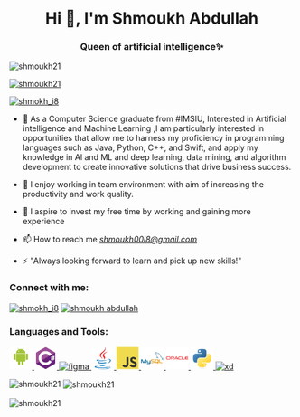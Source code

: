 <h1 align="center">Hi 👋, I'm Shmoukh Abdullah</h1>
<h3 align="center">Queen of artificial intelligence✨</h3>

<p align="left"> <img src="https://komarev.com/ghpvc/?username=shmoukh21&label=Profile%20views&color=0e75b6&style=flat" alt="shmoukh21" /> </p>

<p align="left"> <a href="https://github.com/ryo-ma/github-profile-trophy"><img src="https://github-profile-trophy.vercel.app/?username=shmoukh21" alt="shmoukh21" /></a> </p>

<p align="left"> <a href="https://twitter.com/shmokh_i8" target="blank"><img src="https://img.shields.io/twitter/follow/shmokh_i8?logo=twitter&style=for-the-badge" alt="shmokh_i8" /></a> </p>

- 🔭 As a Computer Science graduate from #IMSIU, Interested in Artificial intelligence and Machine Learning ,I am particularly interested in opportunities that allow me to harness my proficiency in programming languages such as Java, Python, C++, and Swift, and apply my knowledge in Al and ML and deep learning, data mining, and algorithm development to create innovative solutions that drive business success.

- 🌱 I enjoy working in team environment with aim of increasing the productivity and work quality.

- 🤝 I aspire to invest my free time by working and gaining more experience

- 📫 How to reach me *shmoukh00i8@gmail.com*

- ⚡ "Always looking forward to learn and pick up new skills!"

<h3 align="left">Connect with me:</h3>
<p align="left">
<a href="https://twitter.com/shmokh_i8" target="blank"><img align="center" src="https://raw.githubusercontent.com/rahuldkjain/github-profile-readme-generator/master/src/images/icons/Social/twitter.svg" alt="shmokh_i8" height="30" width="40" /></a>
<a href="https://linkedin.com/in/shmoukh abdullah" target="blank"><img align="center" src="https://raw.githubusercontent.com/rahuldkjain/github-profile-readme-generator/master/src/images/icons/Social/linked-in-alt.svg" alt="shmoukh abdullah" height="30" width="40" /></a>
</p>

<h3 align="left">Languages and Tools:</h3>
<p align="left"> <a href="https://developer.android.com" target="_blank" rel="noreferrer"> <img src="https://raw.githubusercontent.com/devicons/devicon/master/icons/android/android-original-wordmark.svg" alt="android" width="40" height="40"/> </a> <a href="https://www.w3schools.com/cs/" target="_blank" rel="noreferrer"> <img src="https://raw.githubusercontent.com/devicons/devicon/master/icons/csharp/csharp-original.svg" alt="csharp" width="40" height="40"/> </a> <a href="https://www.figma.com/" target="_blank" rel="noreferrer"> <img src="https://www.vectorlogo.zone/logos/figma/figma-icon.svg" alt="figma" width="40" height="40"/> </a> <a href="https://www.java.com" target="_blank" rel="noreferrer"> <img src="https://raw.githubusercontent.com/devicons/devicon/master/icons/java/java-original.svg" alt="java" width="40" height="40"/> </a> <a href="https://developer.mozilla.org/en-US/docs/Web/JavaScript" target="_blank" rel="noreferrer"> <img src="https://raw.githubusercontent.com/devicons/devicon/master/icons/javascript/javascript-original.svg" alt="javascript" width="40" height="40"/> </a> <a href="https://www.mysql.com/" target="_blank" rel="noreferrer"> <img src="https://raw.githubusercontent.com/devicons/devicon/master/icons/mysql/mysql-original-wordmark.svg" alt="mysql" width="40" height="40"/> </a> <a href="https://www.oracle.com/" target="_blank" rel="noreferrer"> <img src="https://raw.githubusercontent.com/devicons/devicon/master/icons/oracle/oracle-original.svg" alt="oracle" width="40" height="40"/> </a> <a href="https://www.python.org" target="_blank" rel="noreferrer"> <img src="https://raw.githubusercontent.com/devicons/devicon/master/icons/python/python-original.svg" alt="python" width="40" height="40"/> </a> <a href="https://www.adobe.com/products/xd.html" target="_blank" rel="noreferrer"> <img src="https://cdn.worldvectorlogo.com/logos/adobe-xd.svg" alt="xd" width="40" height="40"/> </a> </p>

<p><img align="left" src="https://github-readme-stats.vercel.app/api/top-langs?username=shmoukh21&show_icons=true&locale=en&layout=compact" alt="shmoukh21" /></p>

<p>&nbsp;<img align="center" src="https://github-readme-stats.vercel.app/api?username=shmoukh21&show_icons=true&locale=en" alt="shmoukh21" /></p>

<p><img align="center" src="https://github-readme-streak-stats.herokuapp.com/?user=shmoukh21&" alt="shmoukh21" /></p>
